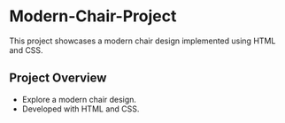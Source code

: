 # Modern-Chair-Project
This project showcases a modern chair design implemented using HTML and CSS.

## Project Overview
- Explore a modern chair design.
- Developed with HTML and CSS.
